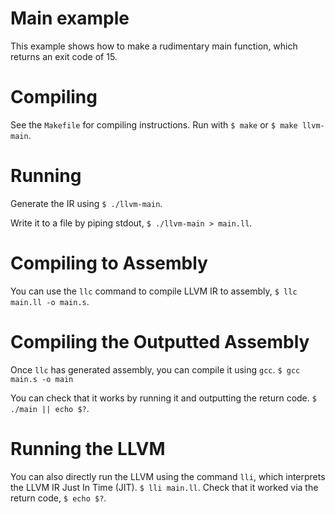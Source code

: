# Main example
This example shows how to make a rudimentary main function, which returns
an exit code of 15.

# Compiling
See the `Makefile` for compiling instructions. Run with `$ make` or
`$ make llvm-main`.

# Running
Generate the IR using `$ ./llvm-main`. 

Write it to a file by piping stdout, `$ ./llvm-main > main.ll`.

# Compiling to Assembly
You can use the `llc` command to compile LLVM IR to assembly,
`$ llc main.ll -o main.s`.

# Compiling the Outputted Assembly
Once `llc` has generated assembly, you can compile it using `gcc`.
`$ gcc main.s -o main`

You can check that it works by running it and outputting the return code.
`$ ./main || echo $?`.

# Running the LLVM
You can also directly run the LLVM using the command `lli`, which interprets the
LLVM IR Just In Time (JIT). `$ lli main.ll`. Check that it worked via the
return code, `$ echo $?`.
